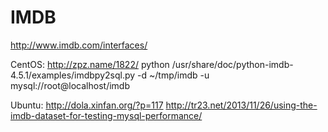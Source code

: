# IMDB
http://www.imdb.com/interfaces/

CentOS:
http://zpz.name/1822/
python /usr/share/doc/python-imdb-4.5.1/examples/imdbpy2sql.py  -d ~/tmp/imdb -u mysql://root@localhost/imdb      

Ubuntu:
http://dola.xinfan.org/?p=117
http://tr23.net/2013/11/26/using-the-imdb-dataset-for-testing-mysql-performance/
